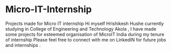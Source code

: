 # Micro-IT-Internship
Projects made for Micro IT internship
Hi myself Hrishikesh Hushe currently studying in College of Engineering and Technology Akola , I have made some projects for esteemed organisation of MicroIT India during my tenure of internship
Please feel free to connect with me on LinkedIN for future jobs and internships .
